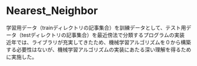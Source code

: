 # Nearest_Neighbor

学習用データ（trainディレクトリの記事集合）を訓練データとして、テスト用データ（testディレクトリの記事集合）を最近傍法で分類するプログラムの実装<br>
近年では、ライブラリが充実してきたため、機械学習アルゴリズムを０から構築する必要性はないが、機械学習アルゴリズムの実装にあたる深い理解を得るために実施した。

